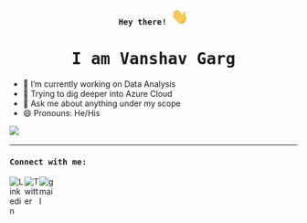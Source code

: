 <p align="center"><samp><b> Hey there! <img src="https://raw.githubusercontent.com/ABSphreak/ABSphreak/master/gifs/Hi.gif" width="30px"> </b></samp></p>
<p align="center"><h1 align="center"><samp> I am Vanshav Garg </samp></h1></p>


- 🔭 I’m currently working on Data Analysis
- 🎯 Trying to dig deeper into Azure Cloud
- 💬 Ask me about anything under my scope
- 😄 Pronouns: He/His

<img src="https://github-readme-stats.vercel.app/api?username=VanshavGarg&count_private=true&show_icons=true&theme=tokyonight">
<hr>
<h4><b><samp>Connect with me:</samp></b></h4>
  <a href="https://www.linkedin.com/in/vanshav-garg" ><img align="left" alt="Linkedin" width="26px" src="https://edent.github.io/SuperTinyIcons/images/svg/linkedin.svg"/> </a>
<a href="https://twitter.com/vanshav_garg"><img align="left" alt="Twitter" width="26px" src="https://edent.github.io/SuperTinyIcons/images/svg/twitter.svg"/></a>
<a href="mailto:vanshavg40@gmail.com"><img align="left" alt="gmail" width="26px" src="https://edent.github.io/SuperTinyIcons/images/svg/gmail.svg" width="125" title="Gmail""></a>
